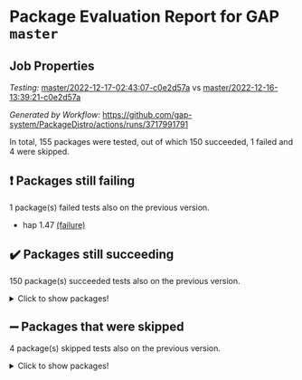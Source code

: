 # Package Evaluation Report for GAP `master`

## Job Properties

*Testing:* [master/2022-12-17-02:43:07-c0e2d57a](https://github.com/gap-system/PackageDistro/blob/data/reports/master/2022-12-17-02:43:07-c0e2d57a) vs [master/2022-12-16-13:39:21-c0e2d57a](https://github.com/gap-system/PackageDistro/blob/data/reports/master/2022-12-16-13:39:21-c0e2d57a)

*Generated by Workflow:* https://github.com/gap-system/PackageDistro/actions/runs/3717991791

In total, 155 packages were tested, out of which 150 succeeded, 1 failed and 4 were skipped.

## :exclamation: Packages still failing

1 package(s) failed tests also on the previous version.
- hap 1.47 [(failure)](https://github.com/gap-system/PackageDistro/actions/runs/3717991791/jobs/6305963212)

## :heavy_check_mark: Packages still succeeding

150 package(s) succeeded tests also on the previous version.
<details><summary>Click to show packages!</summary>

- 4ti2interface 2022.09-01 [(success)](https://github.com/gap-system/PackageDistro/actions/runs/3717991791/jobs/6305959884)
- ace 5.6.1 [(success)](https://github.com/gap-system/PackageDistro/actions/runs/3717991791/jobs/6305959953)
- aclib 1.3.2 [(success)](https://github.com/gap-system/PackageDistro/actions/runs/3717991791/jobs/6305960024)
- agt 0.3 [(success)](https://github.com/gap-system/PackageDistro/actions/runs/3717991791/jobs/6305960093)
- alnuth 3.2.1 [(success)](https://github.com/gap-system/PackageDistro/actions/runs/3717991791/jobs/6305960155)
- anupq 3.2.6 [(success)](https://github.com/gap-system/PackageDistro/actions/runs/3717991791/jobs/6305960227)
- atlasrep 2.1.6 [(success)](https://github.com/gap-system/PackageDistro/actions/runs/3717991791/jobs/6305960280)
- autodoc 2022.10.20 [(success)](https://github.com/gap-system/PackageDistro/actions/runs/3717991791/jobs/6305960349)
- automata 1.15 [(success)](https://github.com/gap-system/PackageDistro/actions/runs/3717991791/jobs/6305960434)
- automgrp 1.3.2 [(success)](https://github.com/gap-system/PackageDistro/actions/runs/3717991791/jobs/6305960487)
- autpgrp 1.11 [(success)](https://github.com/gap-system/PackageDistro/actions/runs/3717991791/jobs/6305960558)
- cap 2022.12-11 [(success)](https://github.com/gap-system/PackageDistro/actions/runs/3717991791/jobs/6305960629)
- caratinterface 2.3.4 [(success)](https://github.com/gap-system/PackageDistro/actions/runs/3717991791/jobs/6305960688)
- cddinterface 2022.11.01 [(success)](https://github.com/gap-system/PackageDistro/actions/runs/3717991791/jobs/6305960758)
- circle 1.6.5 [(success)](https://github.com/gap-system/PackageDistro/actions/runs/3717991791/jobs/6305960805)
- classicpres 1.22 [(success)](https://github.com/gap-system/PackageDistro/actions/runs/3717991791/jobs/6305960863)
- cohomolo 1.6.10 [(success)](https://github.com/gap-system/PackageDistro/actions/runs/3717991791/jobs/6305960919)
- congruence 1.2.4 [(success)](https://github.com/gap-system/PackageDistro/actions/runs/3717991791/jobs/6305960987)
- corelg 1.56 [(success)](https://github.com/gap-system/PackageDistro/actions/runs/3717991791/jobs/6305961050)
- crime 1.6 [(success)](https://github.com/gap-system/PackageDistro/actions/runs/3717991791/jobs/6305961102)
- crisp 1.4.6 [(success)](https://github.com/gap-system/PackageDistro/actions/runs/3717991791/jobs/6305961157)
- crypting 0.10.4 [(success)](https://github.com/gap-system/PackageDistro/actions/runs/3717991791/jobs/6305961222)
- cryst 4.1.25 [(success)](https://github.com/gap-system/PackageDistro/actions/runs/3717991791/jobs/6305961312)
- crystcat 1.1.10 [(success)](https://github.com/gap-system/PackageDistro/actions/runs/3717991791/jobs/6305961369)
- ctbllib 1.3.4 [(success)](https://github.com/gap-system/PackageDistro/actions/runs/3717991791/jobs/6305961433)
- cubefree 1.19 [(success)](https://github.com/gap-system/PackageDistro/actions/runs/3717991791/jobs/6305961484)
- curlinterface 2.3.1 [(success)](https://github.com/gap-system/PackageDistro/actions/runs/3717991791/jobs/6305961533)
- cvec 2.7.6 [(success)](https://github.com/gap-system/PackageDistro/actions/runs/3717991791/jobs/6305961594)
- datastructures 0.3.0 [(success)](https://github.com/gap-system/PackageDistro/actions/runs/3717991791/jobs/6305961654)
- deepthought 1.0.6 [(success)](https://github.com/gap-system/PackageDistro/actions/runs/3717991791/jobs/6305961707)
- design 1.7 [(success)](https://github.com/gap-system/PackageDistro/actions/runs/3717991791/jobs/6305961752)
- difsets 2.3.1 [(success)](https://github.com/gap-system/PackageDistro/actions/runs/3717991791/jobs/6305961803)
- digraphs 1.6.1 [(success)](https://github.com/gap-system/PackageDistro/actions/runs/3717991791/jobs/6305961847)
- edim 1.3.6 [(success)](https://github.com/gap-system/PackageDistro/actions/runs/3717991791/jobs/6305961902)
- example 4.3.2 [(success)](https://github.com/gap-system/PackageDistro/actions/runs/3717991791/jobs/6305961952)
- examplesforhomalg 2022.11-01 [(success)](https://github.com/gap-system/PackageDistro/actions/runs/3717991791/jobs/6305962006)
- factint 1.6.3 [(success)](https://github.com/gap-system/PackageDistro/actions/runs/3717991791/jobs/6305962049)
- ferret 1.0.9 [(success)](https://github.com/gap-system/PackageDistro/actions/runs/3717991791/jobs/6305962079)
- fga 1.4.0 [(success)](https://github.com/gap-system/PackageDistro/actions/runs/3717991791/jobs/6305962112)
- fining 1.5.4 [(success)](https://github.com/gap-system/PackageDistro/actions/runs/3717991791/jobs/6305962141)
- float 1.0.3 [(success)](https://github.com/gap-system/PackageDistro/actions/runs/3717991791/jobs/6305962167)
- format 1.4.3 [(success)](https://github.com/gap-system/PackageDistro/actions/runs/3717991791/jobs/6305962187)
- forms 1.2.9 [(success)](https://github.com/gap-system/PackageDistro/actions/runs/3717991791/jobs/6305962218)
- fplsa 1.2.5 [(success)](https://github.com/gap-system/PackageDistro/actions/runs/3717991791/jobs/6305962242)
- fr 2.4.12 [(success)](https://github.com/gap-system/PackageDistro/actions/runs/3717991791/jobs/6305962267)
- francy 1.2.5 [(success)](https://github.com/gap-system/PackageDistro/actions/runs/3717991791/jobs/6305962285)
- fwtree 1.3 [(success)](https://github.com/gap-system/PackageDistro/actions/runs/3717991791/jobs/6305962317)
- gapdoc 1.6.6 [(success)](https://github.com/gap-system/PackageDistro/actions/runs/3717991791/jobs/6305962377)
- gauss 2022.11-01 [(success)](https://github.com/gap-system/PackageDistro/actions/runs/3717991791/jobs/6305962443)
- gaussforhomalg 2022.08-03 [(success)](https://github.com/gap-system/PackageDistro/actions/runs/3717991791/jobs/6305962516)
- gbnp 1.0.5 [(success)](https://github.com/gap-system/PackageDistro/actions/runs/3717991791/jobs/6305962602)
- generalizedmorphismsforcap 2022.12-01 [(success)](https://github.com/gap-system/PackageDistro/actions/runs/3717991791/jobs/6305962694)
- genss 1.6.8 [(success)](https://github.com/gap-system/PackageDistro/actions/runs/3717991791/jobs/6305962757)
- gradedmodules 2022.09-02 [(success)](https://github.com/gap-system/PackageDistro/actions/runs/3717991791/jobs/6305962827)
- gradedringforhomalg 2022.11-01 [(success)](https://github.com/gap-system/PackageDistro/actions/runs/3717991791/jobs/6305962908)
- grape 4.9.0 [(success)](https://github.com/gap-system/PackageDistro/actions/runs/3717991791/jobs/6305962971)
- groupoids 1.71 [(success)](https://github.com/gap-system/PackageDistro/actions/runs/3717991791/jobs/6305963032)
- grpconst 2.6.3 [(success)](https://github.com/gap-system/PackageDistro/actions/runs/3717991791/jobs/6305963079)
- guarana 0.96.3 [(success)](https://github.com/gap-system/PackageDistro/actions/runs/3717991791/jobs/6305963131)
- guava 3.17 [(success)](https://github.com/gap-system/PackageDistro/actions/runs/3717991791/jobs/6305963178)
- hapcryst 0.1.15 [(success)](https://github.com/gap-system/PackageDistro/actions/runs/3717991791/jobs/6305963255)
- hecke 1.5.3 [(success)](https://github.com/gap-system/PackageDistro/actions/runs/3717991791/jobs/6305963292)
- help 3.5 [(success)](https://github.com/gap-system/PackageDistro/actions/runs/3717991791/jobs/6305963341)
- homalg 2022.11-01 [(success)](https://github.com/gap-system/PackageDistro/actions/runs/3717991791/jobs/6305963384)
- homalgtocas 2022.11-02 [(success)](https://github.com/gap-system/PackageDistro/actions/runs/3717991791/jobs/6305963420)
- idrel 2.44 [(success)](https://github.com/gap-system/PackageDistro/actions/runs/3717991791/jobs/6305963465)
- images 1.3.1 [(success)](https://github.com/gap-system/PackageDistro/actions/runs/3717991791/jobs/6305963530)
- intpic 0.3.0 [(success)](https://github.com/gap-system/PackageDistro/actions/runs/3717991791/jobs/6305963593)
- io 4.8.0 [(success)](https://github.com/gap-system/PackageDistro/actions/runs/3717991791/jobs/6305963633)
- io_forhomalg 2022.11-01 [(success)](https://github.com/gap-system/PackageDistro/actions/runs/3717991791/jobs/6305963681)
- irredsol 1.4.4 [(success)](https://github.com/gap-system/PackageDistro/actions/runs/3717991791/jobs/6305963757)
- json 2.1.1 [(success)](https://github.com/gap-system/PackageDistro/actions/runs/3717991791/jobs/6305963811)
- jupyterkernel 1.4.1 [(success)](https://github.com/gap-system/PackageDistro/actions/runs/3717991791/jobs/6305963872)
- jupyterviz 1.5.6 [(success)](https://github.com/gap-system/PackageDistro/actions/runs/3717991791/jobs/6305963929)
- kan 1.34 [(success)](https://github.com/gap-system/PackageDistro/actions/runs/3717991791/jobs/6305963984)
- kbmag 1.5.10 [(success)](https://github.com/gap-system/PackageDistro/actions/runs/3717991791/jobs/6305964060)
- laguna 3.9.5 [(success)](https://github.com/gap-system/PackageDistro/actions/runs/3717991791/jobs/6305964106)
- liealgdb 2.2.1 [(success)](https://github.com/gap-system/PackageDistro/actions/runs/3717991791/jobs/6305964162)
- liepring 2.8 [(success)](https://github.com/gap-system/PackageDistro/actions/runs/3717991791/jobs/6305964228)
- liering 2.4.2 [(success)](https://github.com/gap-system/PackageDistro/actions/runs/3717991791/jobs/6305964276)
- linearalgebraforcap 2022.12-04 [(success)](https://github.com/gap-system/PackageDistro/actions/runs/3717991791/jobs/6305964323)
- localizeringforhomalg 2022.11-01 [(success)](https://github.com/gap-system/PackageDistro/actions/runs/3717991791/jobs/6305964377)
- loops 3.4.3 [(success)](https://github.com/gap-system/PackageDistro/actions/runs/3717991791/jobs/6305964412)
- lpres 1.0.3 [(success)](https://github.com/gap-system/PackageDistro/actions/runs/3717991791/jobs/6305964456)
- majoranaalgebras 1.5.1 [(success)](https://github.com/gap-system/PackageDistro/actions/runs/3717991791/jobs/6305964519)
- mapclass 1.4.6 [(success)](https://github.com/gap-system/PackageDistro/actions/runs/3717991791/jobs/6305964569)
- matgrp 0.70 [(success)](https://github.com/gap-system/PackageDistro/actions/runs/3717991791/jobs/6305964608)
- matricesforhomalg 2022.12-01 [(success)](https://github.com/gap-system/PackageDistro/actions/runs/3717991791/jobs/6305964656)
- modisom 2.5.3 [(success)](https://github.com/gap-system/PackageDistro/actions/runs/3717991791/jobs/6305964710)
- modulepresentationsforcap 2022.12-01 [(success)](https://github.com/gap-system/PackageDistro/actions/runs/3717991791/jobs/6305964770)
- modules 2022.11-01 [(success)](https://github.com/gap-system/PackageDistro/actions/runs/3717991791/jobs/6305964829)
- monoidalcategories 2022.12-01 [(success)](https://github.com/gap-system/PackageDistro/actions/runs/3717991791/jobs/6305964892)
- nconvex 2022.09-01 [(success)](https://github.com/gap-system/PackageDistro/actions/runs/3717991791/jobs/6305964957)
- nilmat 1.4.2 [(success)](https://github.com/gap-system/PackageDistro/actions/runs/3717991791/jobs/6305965021)
- nock 1.5 [(success)](https://github.com/gap-system/PackageDistro/actions/runs/3717991791/jobs/6305965071)
- normalizinterface 1.3.5 [(success)](https://github.com/gap-system/PackageDistro/actions/runs/3717991791/jobs/6305965119)
- nq 2.5.9 [(success)](https://github.com/gap-system/PackageDistro/actions/runs/3717991791/jobs/6305965177)
- numericalsgps 1.3.1 [(success)](https://github.com/gap-system/PackageDistro/actions/runs/3717991791/jobs/6305965226)
- openmath 11.5.2 [(success)](https://github.com/gap-system/PackageDistro/actions/runs/3717991791/jobs/6305965271)
- orb 4.9.0 [(success)](https://github.com/gap-system/PackageDistro/actions/runs/3717991791/jobs/6305965307)
- packagemanager 1.3.2 [(success)](https://github.com/gap-system/PackageDistro/actions/runs/3717991791/jobs/6305965350)
- patternclass 2.4.3 [(success)](https://github.com/gap-system/PackageDistro/actions/runs/3717991791/jobs/6305965407)
- permut 2.0.4 [(success)](https://github.com/gap-system/PackageDistro/actions/runs/3717991791/jobs/6305965462)
- polenta 1.3.10 [(success)](https://github.com/gap-system/PackageDistro/actions/runs/3717991791/jobs/6305965502)
- polymaking 0.8.6 [(success)](https://github.com/gap-system/PackageDistro/actions/runs/3717991791/jobs/6305965568)
- primgrp 3.4.3 [(success)](https://github.com/gap-system/PackageDistro/actions/runs/3717991791/jobs/6305965626)
- profiling 2.5.1 [(success)](https://github.com/gap-system/PackageDistro/actions/runs/3717991791/jobs/6305965686)
- qpa 1.34 [(success)](https://github.com/gap-system/PackageDistro/actions/runs/3717991791/jobs/6305965741)
- quagroup 1.8.3 [(success)](https://github.com/gap-system/PackageDistro/actions/runs/3717991791/jobs/6305966520)
- radiroot 2.9 [(success)](https://github.com/gap-system/PackageDistro/actions/runs/3717991791/jobs/6305966596)
- rcwa 4.7.1 [(success)](https://github.com/gap-system/PackageDistro/actions/runs/3717991791/jobs/6305966663)
- rds 1.8 [(success)](https://github.com/gap-system/PackageDistro/actions/runs/3717991791/jobs/6305966727)
- recog 1.4.2 [(success)](https://github.com/gap-system/PackageDistro/actions/runs/3717991791/jobs/6305966789)
- repndecomp 1.2.1 [(success)](https://github.com/gap-system/PackageDistro/actions/runs/3717991791/jobs/6305966851)
- repsn 3.1.0 [(success)](https://github.com/gap-system/PackageDistro/actions/runs/3717991791/jobs/6305966905)
- resclasses 4.7.3 [(success)](https://github.com/gap-system/PackageDistro/actions/runs/3717991791/jobs/6305966964)
- ringsforhomalg 2022.11-01 [(success)](https://github.com/gap-system/PackageDistro/actions/runs/3717991791/jobs/6305967026)
- sco 2022.09-01 [(success)](https://github.com/gap-system/PackageDistro/actions/runs/3717991791/jobs/6305967098)
- scscp 2.4.0 [(success)](https://github.com/gap-system/PackageDistro/actions/runs/3717991791/jobs/6305967160)
- semigroups 5.2.0 [(success)](https://github.com/gap-system/PackageDistro/actions/runs/3717991791/jobs/6305967231)
- sglppow 2.3 [(success)](https://github.com/gap-system/PackageDistro/actions/runs/3717991791/jobs/6305967282)
- sgpviz 0.999.5 [(success)](https://github.com/gap-system/PackageDistro/actions/runs/3717991791/jobs/6305967351)
- simpcomp 2.1.14 [(success)](https://github.com/gap-system/PackageDistro/actions/runs/3717991791/jobs/6305967415)
- singular 2022.09.23 [(success)](https://github.com/gap-system/PackageDistro/actions/runs/3717991791/jobs/6305967466)
- sl2reps 1.1 [(success)](https://github.com/gap-system/PackageDistro/actions/runs/3717991791/jobs/6305967514)
- sla 1.5.3 [(success)](https://github.com/gap-system/PackageDistro/actions/runs/3717991791/jobs/6305967560)
- smallgrp 1.5.1 [(success)](https://github.com/gap-system/PackageDistro/actions/runs/3717991791/jobs/6305967617)
- smallsemi 0.6.13 [(success)](https://github.com/gap-system/PackageDistro/actions/runs/3717991791/jobs/6305967666)
- sonata 2.9.6 [(success)](https://github.com/gap-system/PackageDistro/actions/runs/3717991791/jobs/6305967731)
- sophus 1.27 [(success)](https://github.com/gap-system/PackageDistro/actions/runs/3717991791/jobs/6305967776)
- spinsym 1.5.2 [(success)](https://github.com/gap-system/PackageDistro/actions/runs/3717991791/jobs/6305967831)
- standardff 0.9.4 [(success)](https://github.com/gap-system/PackageDistro/actions/runs/3717991791/jobs/6305967880)
- symbcompcc 1.3.2 [(success)](https://github.com/gap-system/PackageDistro/actions/runs/3717991791/jobs/6305967929)
- thelma 1.3 [(success)](https://github.com/gap-system/PackageDistro/actions/runs/3717991791/jobs/6305967956)
- tomlib 1.2.9 [(success)](https://github.com/gap-system/PackageDistro/actions/runs/3717991791/jobs/6305968031)
- toolsforhomalg 2022.12-01 [(success)](https://github.com/gap-system/PackageDistro/actions/runs/3717991791/jobs/6305968070)
- toric 1.9.5 [(success)](https://github.com/gap-system/PackageDistro/actions/runs/3717991791/jobs/6305968108)
- toricvarieties 2022.07.13 [(success)](https://github.com/gap-system/PackageDistro/actions/runs/3717991791/jobs/6305968164)
- transgrp 3.6.3 [(success)](https://github.com/gap-system/PackageDistro/actions/runs/3717991791/jobs/6305968213)
- ugaly 4.0.3 [(success)](https://github.com/gap-system/PackageDistro/actions/runs/3717991791/jobs/6305968252)
- unipot 1.5 [(success)](https://github.com/gap-system/PackageDistro/actions/runs/3717991791/jobs/6305968303)
- unitlib 4.1.0 [(success)](https://github.com/gap-system/PackageDistro/actions/runs/3717991791/jobs/6305968347)
- utils 0.81 [(success)](https://github.com/gap-system/PackageDistro/actions/runs/3717991791/jobs/6305968396)
- uuid 0.7 [(success)](https://github.com/gap-system/PackageDistro/actions/runs/3717991791/jobs/6305968462)
- walrus 0.9991 [(success)](https://github.com/gap-system/PackageDistro/actions/runs/3717991791/jobs/6305968510)
- wedderga 4.10.2 [(success)](https://github.com/gap-system/PackageDistro/actions/runs/3717991791/jobs/6305968554)
- xmod 2.88 [(success)](https://github.com/gap-system/PackageDistro/actions/runs/3717991791/jobs/6305968598)
- xmodalg 1.23 [(success)](https://github.com/gap-system/PackageDistro/actions/runs/3717991791/jobs/6305968647)
- yangbaxter 0.10.2 [(success)](https://github.com/gap-system/PackageDistro/actions/runs/3717991791/jobs/6305968692)
- zeromqinterface 0.14 [(success)](https://github.com/gap-system/PackageDistro/actions/runs/3717991791/jobs/6305968734)
</details>

## :heavy_minus_sign: Packages that were skipped

4 package(s) skipped tests also on the previous version.
<details><summary>Click to show packages!</summary>

- browse 1.8.19 [(skipped)](https://github.com/gap-system/PackageDistro/actions/runs/3717991791/jobs/6305852557)
- itc 1.5.1 [(skipped)](https://github.com/gap-system/PackageDistro/actions/runs/3717991791/jobs/6305852557)
- polycyclic 2.16 [(skipped)](https://github.com/gap-system/PackageDistro/actions/runs/3717991791/jobs/6305852557)
- xgap 4.31 [(skipped)](https://github.com/gap-system/PackageDistro/actions/runs/3717991791/jobs/6305852557)
</details>

